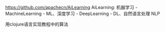 https://github.com/apachecn/AiLearning
AiLearning: 机器学习 - MachineLearning - ML、深度学习 - DeepLearning - DL、自然语言处理 NLP

用clojure语言实现教程中的算法

